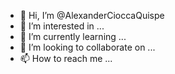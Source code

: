 - 👋 Hi, I’m @AlexanderCioccaQuispe
- 👀 I’m interested in ...
- 🌱 I’m currently learning ...
- 💞️ I’m looking to collaborate on ...
- 📫 How to reach me ...

<!---
AlexanderCioccaQuispe/AlexanderCioccaQuispe is a ✨ special ✨ repository because its `README.md` (this file) appears on your GitHub profile.
You can click the Preview link to take a look at your changes.
--->
